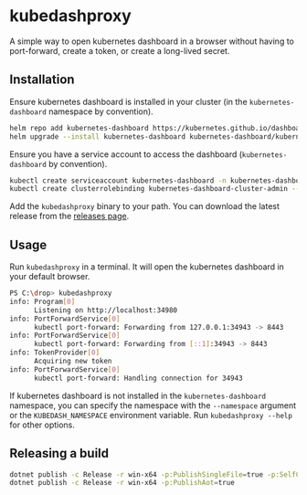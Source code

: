 # kubedashproxy

A simple way to open kubernetes dashboard in a browser without having to 
port-forward, create a token, or create a long-lived secret.

## Installation

Ensure kubernetes dashboard is installed in your cluster (in the `kubernetes-dashboard` namespace by convention).
```bash
helm repo add kubernetes-dashboard https://kubernetes.github.io/dashboard/
helm upgrade --install kubernetes-dashboard kubernetes-dashboard/kubernetes-dashboard --create-namespace --namespace kubernetes-dashboard
```

Ensure you have a service account to access the dashboard (`kubernetes-dashboard` by convention).
```bash
kubectl create serviceaccount kubernetes-dashboard -n kubernetes-dashboard
kubectl create clusterrolebinding kubernetes-dashboard-cluster-admin --clusterrole=cluster-admin --user=kubernetes-dashboard
```

Add the `kubedashproxy` binary to your path.  You can download the latest release from the 
[releases page](https://github.com/mgaffigan/kubedashproxy/releases).

## Usage

Run `kubedashproxy` in a terminal. It will open the kubernetes dashboard in your default browser.

```bash
PS C:\drop> kubedashproxy
info: Program[0]
      Listening on http://localhost:34980
info: PortForwardService[0]
      kubectl port-forward: Forwarding from 127.0.0.1:34943 -> 8443
info: PortForwardService[0]
      kubectl port-forward: Forwarding from [::1]:34943 -> 8443
info: TokenProvider[0]
      Acquiring new token
info: PortForwardService[0]
      kubectl port-forward: Handling connection for 34943
```

If kubernetes dashboard is not installed in the `kubernetes-dashboard` namespace, you can specify 
the namespace with the `--namespace` argument or the `KUBEDASH_NAMESPACE` environment variable.
Run `kubedashproxy --help` for other options.

## Releasing a build

```bash
dotnet publish -c Release -r win-x64 -p:PublishSingleFile=true -p:SelfContained=false
dotnet publish -c Release -r win-x64 -p:PublishAot=true
```